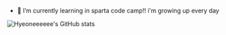 - 🌱 I’m currently learning in sparta code camp!!
i'm growing up every day


![Hyeoneeeeee's GitHub stats](https://github-readme-stats.vercel.app/api?username=hyeoneeeeee&show_icons=true&theme=dracula)
